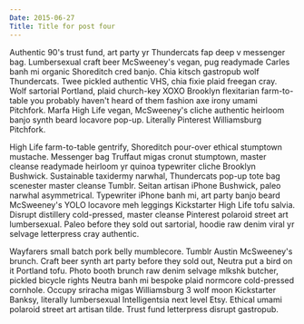 ```yaml
---
Date: 2015-06-27
Title: Title for post four
---
```

Authentic 90's trust fund, art party yr Thundercats fap deep v messenger bag. Lumbersexual craft beer McSweeney's vegan, pug readymade Carles banh mi organic Shoreditch cred banjo. Chia kitsch gastropub wolf Thundercats. Twee pickled authentic VHS, chia fixie plaid freegan cray. Wolf sartorial Portland, plaid church-key XOXO Brooklyn flexitarian farm-to-table you probably haven't heard of them fashion axe irony umami Pitchfork. Marfa High Life vegan, McSweeney's cliche authentic heirloom banjo synth beard locavore pop-up. Literally Pinterest Williamsburg Pitchfork.

High Life farm-to-table gentrify, Shoreditch pour-over ethical stumptown mustache. Messenger bag Truffaut migas cronut stumptown, master cleanse readymade heirloom yr quinoa typewriter cliche Brooklyn Bushwick. Sustainable taxidermy narwhal, Thundercats pop-up tote bag scenester master cleanse Tumblr. Seitan artisan iPhone Bushwick, paleo narwhal asymmetrical. Typewriter iPhone banh mi, art party banjo beard McSweeney's YOLO locavore meh leggings Kickstarter High Life tofu salvia. Disrupt distillery cold-pressed, master cleanse Pinterest polaroid street art lumbersexual. Paleo before they sold out sartorial, hoodie raw denim viral yr selvage letterpress cray authentic.

Wayfarers small batch pork belly mumblecore. Tumblr Austin McSweeney's brunch. Craft beer synth art party before they sold out, Neutra put a bird on it Portland tofu. Photo booth brunch raw denim selvage mlkshk butcher, pickled bicycle rights Neutra banh mi bespoke plaid normcore cold-pressed cornhole. Occupy sriracha migas Williamsburg 3 wolf moon Kickstarter Banksy, literally lumbersexual Intelligentsia next level Etsy. Ethical umami polaroid street art artisan tilde. Trust fund letterpress disrupt gastropub.